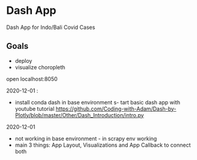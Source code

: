 
# Dash App 

Dash App for Indo/Bali Covid Cases 

## Goals 
- deploy
- visualize choropleth


open localhost:8050

2020-12-01 :

- install conda dash in base environment
s- tart basic dash app with youtube tutorial
https://github.com/Coding-with-Adam/Dash-by-Plotly/blob/master/Other/Dash_Introduction/intro.py

2020-12-01
- not working in base environment - in scrapy env working
- main 3 things: App Layout, Visualizations and App Callback to connect both
